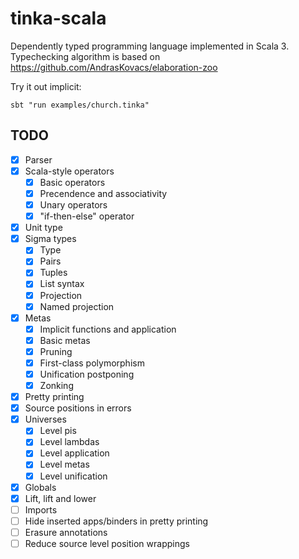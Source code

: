 # tinka-scala

Dependently typed programming language implemented in Scala 3.
Typechecking algorithm is based on https://github.com/AndrasKovacs/elaboration-zoo

Try it out implicit:

```
sbt "run examples/church.tinka"
```

## TODO
- [x] Parser
- [x] Scala-style operators
  - [x] Basic operators
  - [x] Precendence and associativity
  - [x] Unary operators
  - [x] "if-then-else" operator
- [x] Unit type
- [x] Sigma types
  - [x] Type
  - [x] Pairs
  - [x] Tuples
  - [x] List syntax
  - [x] Projection
  - [x] Named projection
- [x] Metas
  - [x] Implicit functions and application
  - [x] Basic metas
  - [x] Pruning
  - [x] First-class polymorphism
  - [x] Unification postponing
  - [x] Zonking
- [x] Pretty printing
- [x] Source positions in errors
- [x] Universes
  - [x] Level pis
  - [x] Level lambdas
  - [x] Level application
  - [x] Level metas
  - [x] Level unification
- [x] Globals
- [x] Lift, lift and lower
- [ ] Imports
- [ ] Hide inserted apps/binders in pretty printing
- [ ] Erasure annotations
- [ ] Reduce source level position wrappings

